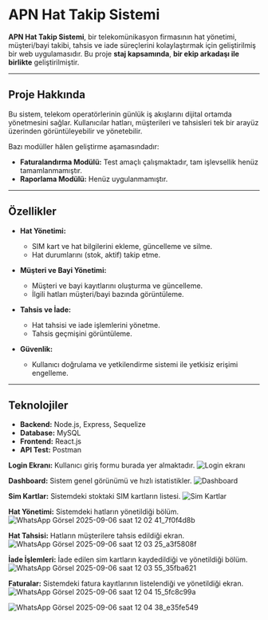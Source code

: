 # **APN Hat Takip Sistemi**

**APN Hat Takip Sistemi**, bir telekomünikasyon firmasının hat yönetimi, müşteri/bayi takibi, tahsis ve iade süreçlerini kolaylaştırmak için geliştirilmiş bir web uygulamasıdır. Bu proje **staj kapsamında**, **bir ekip arkadaşı ile birlikte** geliştirilmiştir.

---

## **Proje Hakkında**

Bu sistem, telekom operatörlerinin günlük iş akışlarını dijital ortamda yönetmesini sağlar. Kullanıcılar hatları, müşterileri ve tahsisleri tek bir arayüz üzerinden görüntüleyebilir ve yönetebilir.

Bazı modüller hâlen geliştirme aşamasındadır:

- **Faturalandırma Modülü:** Test amaçlı çalışmaktadır, tam işlevsellik henüz tamamlanmamıştır.  
- **Raporlama Modülü:** Henüz uygulanmamıştır.

---

## **Özellikler**

- **Hat Yönetimi:**  
  - SIM kart ve hat bilgilerini ekleme, güncelleme ve silme.  
  - Hat durumlarını (stok, aktif) takip etme.

- **Müşteri ve Bayi Yönetimi:**  
  - Müşteri ve bayi kayıtlarını oluşturma ve güncelleme.  
  - İlgili hatları müşteri/bayi bazında görüntüleme.

- **Tahsis ve İade:**  
  - Hat tahsisi ve iade işlemlerini yönetme.  
  - Tahsis geçmişini görüntüleme.

- **Güvenlik:**  
  - Kullanıcı doğrulama ve yetkilendirme sistemi ile yetkisiz erişimi engelleme.

---

## **Teknolojiler**

- **Backend:** Node.js, Express, Sequelize  
- **Database:** MySQL  
- **Frontend:** React.js  
- **API Test:** Postman

**Login Ekranı:** Kullanıcı giriş formu burada yer almaktadır.
![Login ekranı](https://github.com/user-attachments/assets/2a670ab2-2cfb-4f8e-9f27-6c688534c443)

**Dashboard:** Sistem genel görünümü ve hızlı istatistikler.
![Dashboard](https://github.com/user-attachments/assets/5041093d-9ee2-4129-af0b-d152c072b7de)

**Sim Kartlar:** Sistemdeki stoktaki SIM kartların listesi.
![Sim Kartlar](https://github.com/user-attachments/assets/6ff4b38e-56fe-4f26-b7e4-687b069cf431)

**Hat Yönetimi:** Sistemdeki hatların yönetildiği bölüm. 
![WhatsApp Görsel 2025-09-06 saat 12 02 41_7f0f4d8b](https://github.com/user-attachments/assets/33db75d3-bba4-4f37-b086-96dc8e480eea)

**Hat Tahsisi:** Hatların müşterilere tahsis edildiği ekran.  
![WhatsApp Görsel 2025-09-06 saat 12 03 25_a3f5808f](https://github.com/user-attachments/assets/4bd1f6de-ce81-4a25-8d8d-bdb02e8b034b)

**İade İşlemleri:** İade edilen sim kartların kaydedildiği ve yönetildiği bölüm.
![WhatsApp Görsel 2025-09-06 saat 12 03 55_35fba621](https://github.com/user-attachments/assets/247427b1-2de3-4027-acee-ad5e5efddf8e)

**Faturalar:** Sistemdeki fatura kayıtlarının listelendiği ve yönetildiği ekran.
![WhatsApp Görsel 2025-09-06 saat 12 04 15_5fc8c99a](https://github.com/user-attachments/assets/b939334a-f857-4bd2-821a-d8c195330c5c)

![WhatsApp Görsel 2025-09-06 saat 12 04 38_e35fe549](https://github.com/user-attachments/assets/9862941d-a109-48ec-82ee-b84d8ffd098e)









